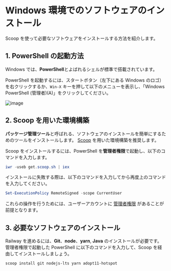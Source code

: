 # Windows 環境でのソフトウェアのインストール

Scoop を使って必要なソフトウェアをインストールする方法を紹介します。

## 1. PowerShell の起動方法

Windows では、**PowerShell**とよばれるシェルが標準で搭載されています。

PowerShell を起動するには、スタートボタン（左下にある Windows のロゴ）を右クリックするか、`Win-X` キーを押して以下のメニューを表示し、「Windows PowerShell (管理者)(A)」をクリックしてください。

![image](https://user-images.githubusercontent.com/298748/115985113-42199a00-a5e5-11eb-9f7c-85c19f73666b.png)

## 2. Scoop を用いた環境構築

**パッケージ管理ツール**と呼ばれる、ソフトウェアのインストールを簡単にするためのツールをインストールします。
[Scoop](https://scoop.sh/) を用いた環境構築を推奨します。

Scoop をインストールするには、PowerShell を**管理者権限**で起動し、以下のコマンドを入力します。

```powershell
iwr -useb get.scoop.sh | iex
```

インストールに失敗する際は、以下のコマンドを入力してから再度上のコマンドを入力してください。

```powershell
Set-ExecutionPolicy RemoteSigned -scope CurrentUser
```

これらの操作を行うためには、ユーザーアカウントに [管理者権限](https://support.microsoft.com/ja-jp/windows/63267a09-9926-991a-1c77-d203160c8563) があることが前提となります。

## 3. 必要なソフトウェアのインストール

Railway を進めるには、**Git**、**node**、**yarn**, **Java** のインストールが必要です。管理者権限で起動した PowerShell に以下のコマンドを入力して、Scoop を経由してインストールしましょう。

```powershell
scoop install git nodejs-lts yarn adopt11-hotspot
```
